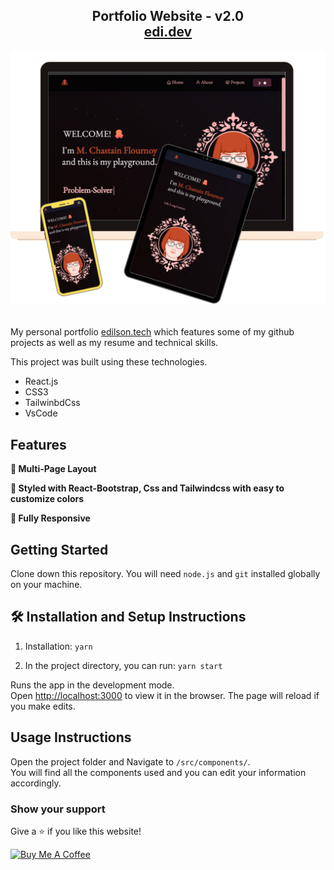 <h2 align="center">
  Portfolio Website - v2.0<br/>
  <a href="https://soumyajit.vercel.app/" target="_blank">edi.dev</a>
</h2>
<div align="center">
  <img alt="Demo" src="./Images/readme-img1.png" />
</div>

<br/>

My personal portfolio <a href="#" target="_blank">edilson.tech</a> which features some of my github projects as well as my resume and technical skills.<br/>

This project was built using these technologies.

- React.js
- CSS3
- TailwinbdCss
- VsCode

## Features

**📖 Multi-Page Layout**

**🎨 Styled with React-Bootstrap, Css and Tailwindcss with easy to customize colors**

**📱 Fully Responsive**

## Getting Started

Clone down this repository. You will need `node.js` and `git` installed globally on your machine.

## 🛠 Installation and Setup Instructions

1. Installation: `yarn`

2. In the project directory, you can run: `yarn start`

Runs the app in the development mode.\
Open [http://localhost:3000](http://localhost:3000) to view it in the browser.
The page will reload if you make edits.

## Usage Instructions

Open the project folder and Navigate to `/src/components/`. <br/>
You will find all the components used and you can edit your information accordingly.

### Show your support

Give a ⭐ if you like this website!

<a href="https://www.buymeacoffee.com/soumyajit4419" target="_blank"><img src="https://cdn.buymeacoffee.com/buttons/v2/default-violet.png" alt="Buy Me A Coffee" height= "60px" width= "217px" ></a>
